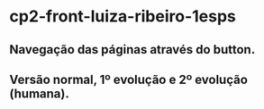 # cp2-front-luiza-ribeiro-1esps
## Navegação das páginas através do button.
## Versão normal, 1º evolução e 2º evolução (humana).
